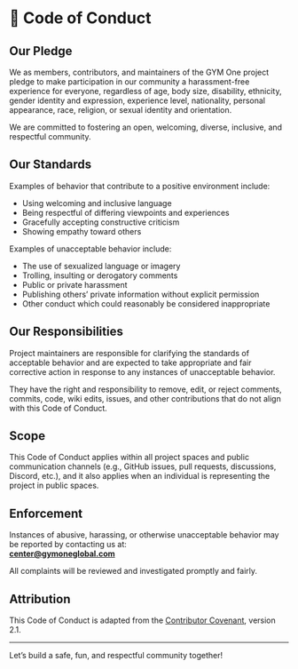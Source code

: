 # 📜 Code of Conduct

## Our Pledge

We as members, contributors, and maintainers of the GYM One project pledge to make participation in our community a harassment-free experience for everyone, regardless of age, body size, disability, ethnicity, gender identity and expression, experience level, nationality, personal appearance, race, religion, or sexual identity and orientation.

We are committed to fostering an open, welcoming, diverse, inclusive, and respectful community.

## Our Standards

Examples of behavior that contribute to a positive environment include:

- Using welcoming and inclusive language  
- Being respectful of differing viewpoints and experiences  
- Gracefully accepting constructive criticism  
- Showing empathy toward others  

Examples of unacceptable behavior include:

- The use of sexualized language or imagery  
- Trolling, insulting or derogatory comments  
- Public or private harassment  
- Publishing others’ private information without explicit permission  
- Other conduct which could reasonably be considered inappropriate  

## Our Responsibilities

Project maintainers are responsible for clarifying the standards of acceptable behavior and are expected to take appropriate and fair corrective action in response to any instances of unacceptable behavior.

They have the right and responsibility to remove, edit, or reject comments, commits, code, wiki edits, issues, and other contributions that do not align with this Code of Conduct.

## Scope

This Code of Conduct applies within all project spaces and public communication channels (e.g., GitHub issues, pull requests, discussions, Discord, etc.), and it also applies when an individual is representing the project in public spaces.

## Enforcement

Instances of abusive, harassing, or otherwise unacceptable behavior may be reported by contacting us at:  
**center@gymoneglobal.com**

All complaints will be reviewed and investigated promptly and fairly.

## Attribution

This Code of Conduct is adapted from the [Contributor Covenant](https://www.contributor-covenant.org), version 2.1.

---

Let’s build a safe, fun, and respectful community together!
